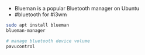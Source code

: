-  Blueman is a popular Bluetooth manager on Ubuntu
- #bluetooth for #i3wm

```bash
sudo apt install blueman
blueman-manager

# manage bluetooth device volume
pavucontrol
```
